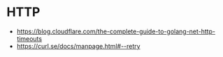 # HTTP

- https://blog.cloudflare.com/the-complete-guide-to-golang-net-http-timeouts
- https://curl.se/docs/manpage.html#--retry
